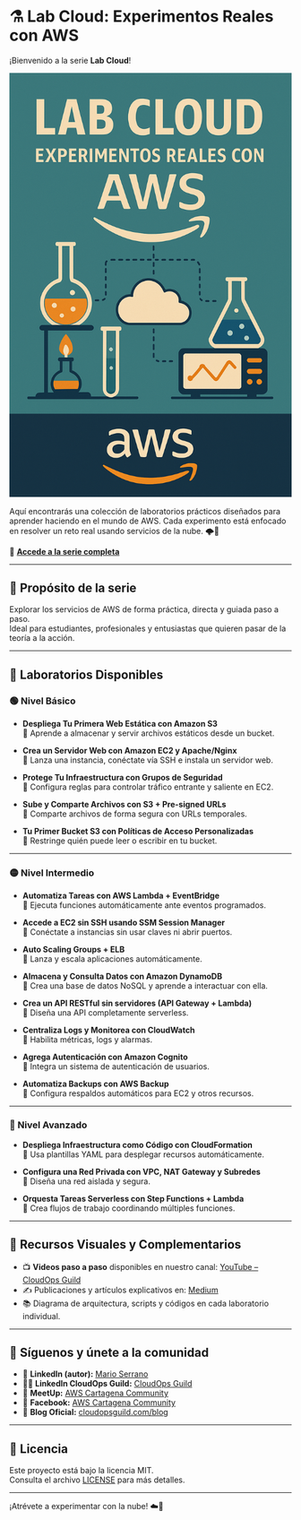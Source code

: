 # ⚗️ Lab Cloud: Experimentos Reales con AWS

¡Bienvenido a la serie **Lab Cloud**!  

![LabCloud](imagenes/Lab_cloud_experimentos_reales.png)

Aquí encontrarás una colección de laboratorios prácticos diseñados para aprender haciendo en el mundo de AWS. Cada experimento está enfocado en resolver un reto real usando servicios de la nube. 🌩️🧪

🔗 **[Accede a la serie completa](https://github.com/marosepi2020/Series-de-Videos/tree/5abe719426b95d83610c18445bb2e28f421ba11b/Lab%20Cloud%20Experimentos%20Reales%20con%20AWS)** 

---

## 🎯 Propósito de la serie

Explorar los servicios de AWS de forma práctica, directa y guiada paso a paso.  
Ideal para estudiantes, profesionales y entusiastas que quieren pasar de la teoría a la acción.

---

## 🧪 Laboratorios Disponibles

### 🟢 Nivel Básico

- **Despliega Tu Primera Web Estática con Amazon S3**  
  🎯 Aprende a almacenar y servir archivos estáticos desde un bucket.  

- **Crea un Servidor Web con Amazon EC2 y Apache/Nginx**  
  🎯 Lanza una instancia, conéctate vía SSH e instala un servidor web.  

- **Protege Tu Infraestructura con Grupos de Seguridad**  
  🎯 Configura reglas para controlar tráfico entrante y saliente en EC2.  

- **Sube y Comparte Archivos con S3 + Pre-signed URLs**  
  🎯 Comparte archivos de forma segura con URLs temporales.  

- **Tu Primer Bucket S3 con Políticas de Acceso Personalizadas**  
  🎯 Restringe quién puede leer o escribir en tu bucket.  

---

### 🟡 Nivel Intermedio

- **Automatiza Tareas con AWS Lambda + EventBridge**  
  🎯 Ejecuta funciones automáticamente ante eventos programados.  

- **Accede a EC2 sin SSH usando SSM Session Manager**  
  🎯 Conéctate a instancias sin usar claves ni abrir puertos.  

- **Auto Scaling Groups + ELB**  
  🎯 Lanza y escala aplicaciones automáticamente.  

- **Almacena y Consulta Datos con Amazon DynamoDB**  
  🎯 Crea una base de datos NoSQL y aprende a interactuar con ella.  

- **Crea un API RESTful sin servidores (API Gateway + Lambda)**  
  🎯 Diseña una API completamente serverless.  

- **Centraliza Logs y Monitorea con CloudWatch**  
  🎯 Habilita métricas, logs y alarmas.  

- **Agrega Autenticación con Amazon Cognito**  
  🎯 Integra un sistema de autenticación de usuarios.  

- **Automatiza Backups con AWS Backup**  
  🎯 Configura respaldos automáticos para EC2 y otros recursos.  

---

### 🔴 Nivel Avanzado

- **Despliega Infraestructura como Código con CloudFormation**  
  🎯 Usa plantillas YAML para desplegar recursos automáticamente.  

- **Configura una Red Privada con VPC, NAT Gateway y Subredes**  
  🎯 Diseña una red aislada y segura.  

- **Orquesta Tareas Serverless con Step Functions + Lambda**  
  🎯 Crea flujos de trabajo coordinando múltiples funciones.  

---

## 🎥 Recursos Visuales y Complementarios

- 📺 **Videos paso a paso** disponibles en nuestro canal: [YouTube – CloudOps Guild](https://www.youtube.com/@CloudOpsGuildCommunity)
- ✍️ Publicaciones y artículos explicativos en: [Medium](https://medium.com/@marioserranopineda)
- 📚 Diagrama de arquitectura, scripts y códigos en cada laboratorio individual.

---

## 📢 Síguenos y únete a la comunidad

- 🧠 **LinkedIn (autor):** [Mario Serrano](https://www.linkedin.com/in/mario-rodrigo-serrano-pineda/)
- 🧑‍💻 **LinkedIn CloudOps Guild:** [CloudOps Guild](https://www.linkedin.com/company/cloudopsguild/)
- 💬 **MeetUp:** [AWS Cartagena Community](https://www.meetup.com/es-ES/aws-colombia-cartagena/)
- 📘 **Facebook:** [AWS Cartagena Community](https://www.facebook.com/awscolombiacartagena)
- 📝 **Blog Oficial:** [cloudopsguild.com/blog](https://cloudopsguild.com/blog/)

---

## 📜 Licencia

Este proyecto está bajo la licencia MIT.  
Consulta el archivo [LICENSE](LICENSE) para más detalles.

---

¡Atrévete a experimentar con la nube! ☁️🧪
